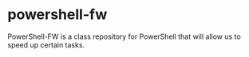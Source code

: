 # powershell-fw
PowerShell-FW is a class repository for PowerShell that will allow us to speed up certain tasks.
